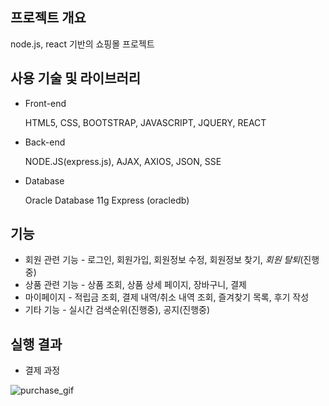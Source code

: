## 프로젝트 개요

node.js, react 기반의 쇼핑몰 프로젝트





## 사용 기술 및 라이브러리

* Front-end

  HTML5, CSS, BOOTSTRAP, JAVASCRIPT, JQUERY, REACT

* Back-end

  NODE.JS(express.js), AJAX, AXIOS, JSON, SSE

* Database 

  Oracle Database 11g Express (oracledb)

  



## 기능

* 회원 관련 기능 - 로그인, 회원가입, 회원정보 수정, 회원정보 찾기, *회원 탈퇴*(진행중)
* 상품 관련 기능 - 상품 조회, 상품 상세 페이지, 장바구니, 결제 	
* 마이페이지 - 적립금 조회, 결제 내역/취소 내역 조회, 즐겨찾기 목록, 후기 작성
* 기타 기능 - 실시간 검색순위(진행중), 공지(진행중)





## 실행 결과

* 결제 과정

  

![purchase_gif](https://user-images.githubusercontent.com/56527636/66799405-d9f7eb80-ef4b-11e9-89e2-0742345adba6.gif)



